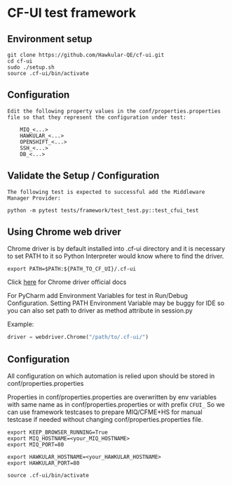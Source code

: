 # CF-UI test framework

## Environment setup
```shell
git clone https://github.com/Hawkular-QE/cf-ui.git
cd cf-ui
sudo ./setup.sh
source .cf-ui/bin/activate
```
## Configuration
```shell
Edit the following property values in the conf/properties.properties file so that they represent the configuration under test:

    MIQ_<...>
    HAWKULAR_<...>
    OPENSHIFT_<...>
    SSH_<...>
    DB_<...>
```
## Validate the Setup / Configuration
```shell
The following test is expected to successful add the Middleware Manager Provider:

python -m pytest tests/framework/test_test.py::test_cfui_test
```
## Using Chrome web driver
Chrome driver is by default installed into .cf-ui directory and it is necessary to set PATH to it so Python Interpreter would know where to find the driver.
```shell
export PATH=$PATH:${PATH_TO_CF_UI}/.cf-ui
```
Click [here](https://sites.google.com/a/chromium.org/chromedriver/home) for Chrome driver official docs

For PyCharm add Environment Variables for test in Run/Debug Configuration. Setting PATH Environment Variable may be buggy for IDE so you can also set path to driver as method attribute in session.py

Example:
```python
driver = webdriver.Chrome("/path/to/.cf-ui/")
```
## Configuration
All configuration on which automation is relied upon should be stored in conf/properties.properties

Properties in conf/properties.properties are overwritten by env variables with same name as in conf/properties.properties or with prefix ```CFUI_```
So we can use framework testcases to prepare MIQ/CFME+HS for manual testcase if needed without changing conf/properties.properties file.  

```
export KEEP_BROWSER_RUNNING=True
export MIQ_HOSTNAME=<your_MIQ_HOSTNAME>
export MIQ_PORT=80

export HAWKULAR_HOSTNAME=<your_HAWKULAR_HOSTNAME>
export HAWKULAR_PORT=80

source .cf-ui/bin/activate
```
